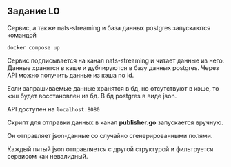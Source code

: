 ## Задание L0


Cервис, а также nats-streaming и база данных postgres запускаются командой 

`docker compose up`

Сервис подписывается на канал nats-streaming и читает данные из него.
Данные хранятся в кэше и дублируются в базу данных postgres.
Через API можно получить данные из кэша по id.

Если запрашиваемые данные хранятся в бд, но отсутствуют в кэше, то кэш будет восстановлен из бд.
В бд postgres в виде json.

API доступен на `localhost:8080`


Скрипт для отправки данных в канал **publisher.go** запускается вручную.

Он отправляет json-данные со случайно сгенерированными полями.

Каждый пятый json отправляется с другой структурой и фильтруется сервисом как невалидный.




